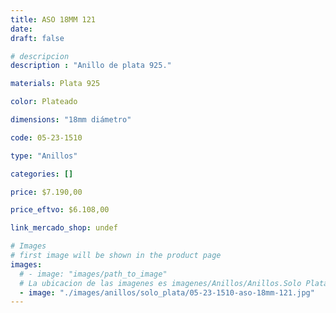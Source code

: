 ```yaml
---
title: ASO 18MM 121
date: 
draft: false

# descripcion
description : "Anillo de plata 925."

materials: Plata 925

color: Plateado

dimensions: "18mm diámetro"

code: 05-23-1510

type: "Anillos"

categories: []

price: $7.190,00

price_eftvo: $6.108,00

link_mercado_shop: undef

# Images
# first image will be shown in the product page
images:
  # - image: "images/path_to_image"
  # La ubicacion de las imagenes es imagenes/Anillos/Anillos.Solo Plata/05-23-1510-aso-18mm-121
  - image: "./images/anillos/solo_plata/05-23-1510-aso-18mm-121.jpg"
---
```

